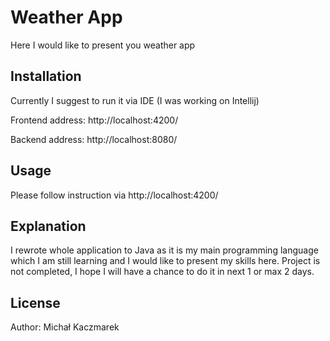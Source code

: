 # Weather App

Here I would like to present you weather app

## Installation

Currently I suggest to run it via IDE (I was working on Intellij)

Frontend address: http://localhost:4200/

Backend address: http://localhost:8080/

## Usage

Please follow instruction via http://localhost:4200/


## Explanation

I rewrote whole application to Java as it is my main programming language which I am still learning and I would like to present my skills here. Project is not completed, I hope I will have a chance to do it in next 1 or max 2 days.


## License
Author: Michał Kaczmarek

